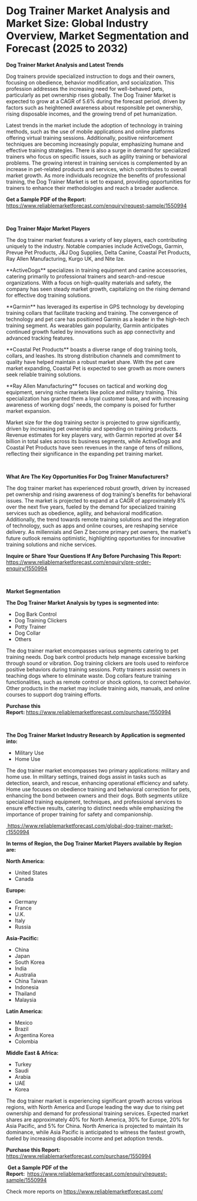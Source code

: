 <p><h1>Dog Trainer Market Analysis and Market Size: Global Industry Overview, Market Segmentation and Forecast (2025 to 2032)</h1></p><p><strong>Dog Trainer Market Analysis and Latest Trends</strong></p>
<p><p>Dog trainers provide specialized instruction to dogs and their owners, focusing on obedience, behavior modification, and socialization. This profession addresses the increasing need for well-behaved pets, particularly as pet ownership rises globally. The Dog Trainer Market is expected to grow at a CAGR of 5.6% during the forecast period, driven by factors such as heightened awareness about responsible pet ownership, rising disposable incomes, and the growing trend of pet humanization.</p><p>Latest trends in the market include the adoption of technology in training methods, such as the use of mobile applications and online platforms offering virtual training sessions. Additionally, positive reinforcement techniques are becoming increasingly popular, emphasizing humane and effective training strategies. There is also a surge in demand for specialized trainers who focus on specific issues, such as agility training or behavioral problems. The growing interest in training services is complemented by an increase in pet-related products and services, which contributes to overall market growth. As more individuals recognize the benefits of professional training, the Dog Trainer Market is set to expand, providing opportunities for trainers to enhance their methodologies and reach a broader audience.</p></p>
<p><strong>Get a Sample PDF of the Report:&nbsp;</strong> <a href="https://www.reliablemarketforecast.com/enquiry/request-sample/1550994?utm_campaign=2140&utm_medium=2&utm_source=Github&utm_content=ia&utm_term=06022025&utm_id=dog-trainer">https://www.reliablemarketforecast.com/enquiry/request-sample/1550994</a></p>
<p>&nbsp;</p>
<p><strong>Dog Trainer Major Market Players</strong></p>
<p><p>The dog trainer market features a variety of key players, each contributing uniquely to the industry. Notable companies include ActiveDogs, Garmin, Prevue Pet Products, J&J Dog Supplies, Delta Canine, Coastal Pet Products, Ray Allen Manufacturing, Kurgo UK, and Nite Ize.</p><p>**ActiveDogs** specializes in training equipment and canine accessories, catering primarily to professional trainers and search-and-rescue organizations. With a focus on high-quality materials and safety, the company has seen steady market growth, capitalizing on the rising demand for effective dog training solutions.</p><p>**Garmin** has leveraged its expertise in GPS technology by developing training collars that facilitate tracking and training. The convergence of technology and pet care has positioned Garmin as a leader in the high-tech training segment. As wearables gain popularity, Garmin anticipates continued growth fueled by innovations such as app connectivity and advanced tracking features.</p><p>**Coastal Pet Products** boasts a diverse range of dog training tools, collars, and leashes. Its strong distribution channels and commitment to quality have helped maintain a robust market share. With the pet care market expanding, Coastal Pet is expected to see growth as more owners seek reliable training solutions.</p><p>**Ray Allen Manufacturing** focuses on tactical and working dog equipment, serving niche markets like police and military training. This specialization has granted them a loyal customer base, and with increasing awareness of working dogs' needs, the company is poised for further market expansion.</p><p>Market size for the dog training sector is projected to grow significantly, driven by increasing pet ownership and spending on training products. Revenue estimates for key players vary, with Garmin reported at over $4 billion in total sales across its business segments, while ActiveDogs and Coastal Pet Products have seen revenues in the range of tens of millions, reflecting their significance in the expanding pet training market.</p></p>
<p>&nbsp;</p>
<p><strong>What Are The Key Opportunities For Dog Trainer Manufacturers?</strong></p>
<p><p>The dog trainer market has experienced robust growth, driven by increased pet ownership and rising awareness of dog training's benefits for behavioral issues. The market is projected to expand at a CAGR of approximately 8% over the next five years, fueled by the demand for specialized training services such as obedience, agility, and behavioral modification. Additionally, the trend towards remote training solutions and the integration of technology, such as apps and online courses, are reshaping service delivery. As millennials and Gen Z become primary pet owners, the market's future outlook remains optimistic, highlighting opportunities for innovative training solutions and niche services.</p></p>
<p><strong>Inquire or Share Your Questions If Any Before Purchasing This Report:</strong> <a href="https://www.reliablemarketforecast.com/enquiry/pre-order-enquiry/1550994?utm_campaign=2140&utm_medium=2&utm_source=Github&utm_content=ia&utm_term=06022025&utm_id=dog-trainer">https://www.reliablemarketforecast.com/enquiry/pre-order-enquiry/1550994</a></p>
<p>&nbsp;</p>
<p><strong>Market Segmentation</strong></p>
<p><strong>The Dog Trainer Market Analysis by types is segmented into:</strong></p>
<p><ul><li>Dog Bark Control</li><li>Dog Training Clickers</li><li>Potty Trainer</li><li>Dog Collar</li><li>Others</li></ul></p>
<p><p>The dog trainer market encompasses various segments catering to pet training needs. Dog bark control products help manage excessive barking through sound or vibration. Dog training clickers are tools used to reinforce positive behaviors during training sessions. Potty trainers assist owners in teaching dogs where to eliminate waste. Dog collars feature training functionalities, such as remote control or shock options, to correct behavior. Other products in the market may include training aids, manuals, and online courses to support dog training efforts.</p></p>
<p><strong>Purchase this Report:&nbsp;</strong><a href="https://www.reliablemarketforecast.com/purchase/1550994?utm_campaign=2140&utm_medium=2&utm_source=Github&utm_content=ia&utm_term=06022025&utm_id=dog-trainer">https://www.reliablemarketforecast.com/purchase/1550994</a></p>
<p>&nbsp;</p>
<p><strong>The Dog Trainer Market Industry Research by Application is segmented into:</strong></p>
<p><ul><li>Military Use</li><li>Home Use</li></ul></p>
<p><p>The dog trainer market encompasses two primary applications: military and home use. In military settings, trained dogs assist in tasks such as detection, search, and rescue, enhancing operational efficiency and safety. Home use focuses on obedience training and behavioral correction for pets, enhancing the bond between owners and their dogs. Both segments utilize specialized training equipment, techniques, and professional services to ensure effective results, catering to distinct needs while emphasizing the importance of proper training for safety and companionship.</p></p>
<p><a href="https://www.reliablemarketforecast.com/global-dog-trainer-market-r1550994?utm_campaign=2140&utm_medium=2&utm_source=Github&utm_content=ia&utm_term=06022025&utm_id=dog-trainer">&nbsp;https://www.reliablemarketforecast.com/global-dog-trainer-market-r1550994</a></p>
<p><strong>In terms of Region, the Dog Trainer Market Players available by Region are:</strong></p>
<p>
    <p> <strong> North America: </strong>
        <ul>
            <li>United States</li>
            <li>Canada</li>
        </ul>
        </p> 
    <p> <strong> Europe: </strong>
        <ul>
            <li>Germany</li>
            <li>France</li>
            <li>U.K.</li>
            <li>Italy</li>
            <li>Russia</li>
        </ul>
        </p> 
    <p> <strong> Asia-Pacific: </strong>
        <ul>
            <li>China</li>
            <li>Japan</li>
            <li>South Korea</li>
            <li>India</li>
            <li>Australia</li>
            <li>China Taiwan</li>
            <li>Indonesia</li>
            <li>Thailand</li>
            <li>Malaysia</li>
        </ul>
        </p> 
    <p> <strong> Latin America: </strong>
        <ul>
            <li>Mexico</li>
            <li>Brazil</li>
            <li>Argentina Korea</li>
            <li>Colombia</li>
        </ul>
        </p> 
    <p> <strong> Middle East & Africa: </strong>
        <ul>
            <li>Turkey</li>
            <li>Saudi</li>
            <li>Arabia</li>
            <li>UAE</li>
            <li>Korea</li>
        </ul>
    </p>
    </p>
<p><p>The dog trainer market is experiencing significant growth across various regions, with North America and Europe leading the way due to rising pet ownership and demand for professional training services. Expected market shares are approximately 40% for North America, 30% for Europe, 20% for Asia Pacific, and 5% for China. North America is projected to maintain its dominance, while Asia Pacific is anticipated to witness the fastest growth, fueled by increasing disposable income and pet adoption trends.</p></p>
<p><strong>Purchase this Report: </strong><a href="https://www.reliablemarketforecast.com/purchase/1550994?utm_campaign=2140&utm_medium=2&utm_source=Github&utm_content=ia&utm_term=06022025&utm_id=dog-trainer">https://www.reliablemarketforecast.com/purchase/1550994</a></p>
<p>&nbsp;<strong>Get a Sample PDF of the Report:&nbsp;&nbsp;</strong><a href="https://www.reliablemarketforecast.com/enquiry/request-sample/1550994?utm_campaign=2140&utm_medium=2&utm_source=Github&utm_content=ia&utm_term=06022025&utm_id=dog-trainer">https://www.reliablemarketforecast.com/enquiry/request-sample/1550994</a></p>
<p><strong></strong></p>
<p>Check more reports on <a href="https://www.reliablemarketforecast.com/?utm_campaign=2140&utm_medium=2&utm_source=Github&utm_content=ia&utm_term=06022025&utm_id=dog-trainer">https://www.reliablemarketforecast.com/</a></p>
